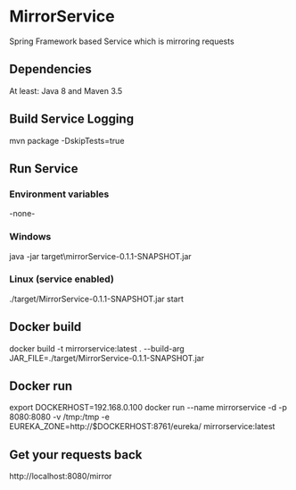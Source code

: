 # MirrorService
Spring Framework based Service which is mirroring requests

## Dependencies
At least: Java 8 and Maven 3.5

## Build Service Logging
mvn package -DskipTests=true

## Run Service
### Environment variables
-none-

### Windows
java -jar target\mirrorService-0.1.1-SNAPSHOT.jar

### Linux (service enabled)
./target/MirrorService-0.1.1-SNAPSHOT.jar start

## Docker build
docker build -t mirrorservice:latest . --build-arg JAR_FILE=./target/MirrorService-0.1.1-SNAPSHOT.jar

## Docker run
export DOCKERHOST=192.168.0.100
docker run --name mirrorservice -d -p 8080:8080 -v /tmp:/tmp -e EUREKA_ZONE=http://$DOCKERHOST:8761/eureka/ mirrorservice:latest

## Get your requests back
http://localhost:8080/mirror
